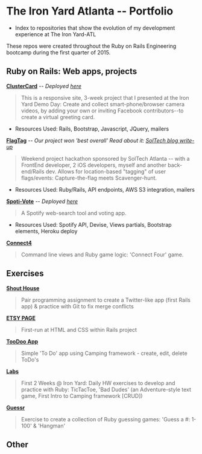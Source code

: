 # The Iron Yard Atlanta -- Portfolio
* Index to repositories that show the evolution of my development experience at The Iron Yard-ATL

These repos were created throughout the Ruby on Rails Engineering bootcamp during the first quarter of 2015.

## Ruby on Rails: Web apps, projects

**[ClusterCard](https://github.com/dwellkit/dk-fe)**
-- *Deployed [here](http://www.dwellingkit.com/#/)*
> This is a responsive site, 3-week project that I presented at the Iron Yard Demo Day: Create and collect smart-phone/browser camera videos, by adding your own or inviting Facebook contributors--to create a virtual greeting card. 
* Resources Used: Rails, Bootstrap, Javascript, JQuery, mailers

**[FlagTag](https://github.com/USPFTA/Rails)**
-- *Our project won 'best overall'  Read about it:  [SolTech blog write-up](http://blog.soltech.net/iron-sharpening-iron-soltech-the-iron-yard-march-2015-hackathon)*
> Weekend project hackathon sponsored by SolTech Atlanta -- with a FrontEnd developer, 2 iOS developers, myself and another back-end/Rails dev.  Allows for location-based "tagging" of user flags/events: Capture-the-flag meets Scavenger-hunt.
* Resources Used: Ruby/Rails, API endpoints, AWS S3 integration, mailers

**[Spoti-Vote](https://github.com/evo21/spoti-vote)**
 -- *Deployed [here](http://spotivote.herokuapp.com/)*
> A Spotify web-search tool and voting app.
* Resources Used: Spotify API, Devise, Views partials, Bootstrap elements, Heroku deploy

**[Connect4](https://github.com/evo21/connect4)**
> Command line views and Ruby game logic: 'Connect Four' game.

## Exercises

**[Shout House](https://github.com/evo21/shouthouse)**
> Pair programming assignment to create a Twitter-like app (first Rails app) & practice with Git to fix merge conflicts

**[ETSY PAGE](https://github.com/evo21/etsy_search)**
> First-run at HTML and CSS within Rails project

**[TooDoo App](https://github.com/evo21/toodoo)**
> Simple 'To Do' app using Camping framework - create, edit, delete ToDo's

**[Labs](https://github.com/evo21/labs)**
> First 2 Weeks @ Iron Yard: Daily HW exercises to develop and practice with Ruby: TicTacToe, 'Bad Dudes' (an Adventure-style text game, First Intro to Camping framework [CRUD])

**[Guessr](https://github.com/evo21/guessr)**
> Exercise to create a collection of Ruby guessing games: 'Guess a #: 1-100' & 'Hangman'

## Other